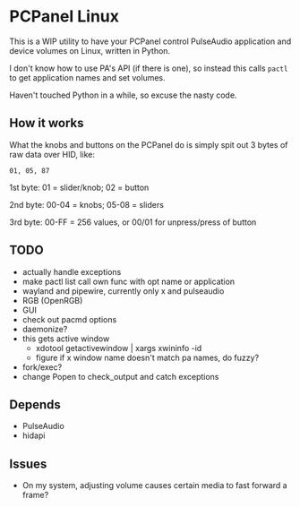# PCPanel Linux

This is a WIP utility to have your PCPanel control PulseAudio application and
device volumes on Linux, written in Python.

I don't know how to use PA's API (if there is one), so instead this calls
`pactl` to get application names and set volumes.

Haven't touched Python in a while, so excuse the nasty code.

## How it works

What the knobs and buttons on the PCPanel do is simply spit out 3 bytes of raw
data over HID, like:

`01, 05, 87`

1st byte: 01 = slider/knob; 02 = button

2nd byte: 00-04 = knobs; 05-08 = sliders

3rd byte: 00-FF = 256 values, or 00/01 for unpress/press of button

## TODO

- actually handle exceptions
- make pactl list call own func with opt name or application
- wayland and pipewire, currently only x and pulseaudio
- RGB (OpenRGB)
- GUI
- check out pacmd options
- daemonize?
- this gets active window
  - xdotool getactivewindow | xargs xwininfo -id
  - figure if x window name doesn't match pa names, do fuzzy?
- fork/exec?
- change Popen to check_output and catch exceptions

## Depends

- PulseAudio
- hidapi

## Issues

- On my system, adjusting volume causes certain media to fast forward a frame?
